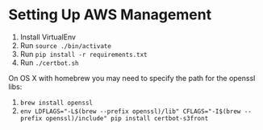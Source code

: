 # Setting Up AWS Management

1. Install VirtualEnv
2. Run `source ./bin/activate`
3. Run `pip install -r requirements.txt`
4. Run `./certbot.sh`

On OS X with homebrew you may need to specify the path for the openssl libs:

1. `brew install openssl`
2. `env LDFLAGS="-L$(brew --prefix openssl)/lib" CFLAGS="-I$(brew --prefix openssl)/include" pip install certbot-s3front`
